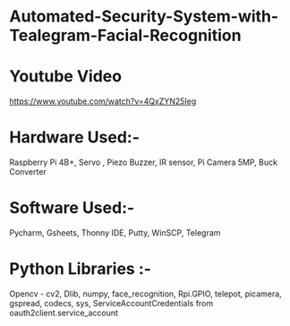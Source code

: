 # Automated-Security-System-with-Tealegram-Facial-Recognition
# Youtube Video 
https://www.youtube.com/watch?v=4QxZYN25Ieg
# Hardware Used:-
Raspberry Pi 4B+, Servo , Piezo Buzzer, IR sensor, Pi Camera 5MP, Buck Converter
# Software Used:-
Pycharm, Gsheets, Thonny IDE, Putty, WinSCP, Telegram
# Python Libraries :- 
Opencv - cv2, Dlib, numpy, face_recognition, Rpi.GPIO, telepot, picamera, gspread, codecs,  sys, ServiceAccountCredentials from oauth2client.service_account
